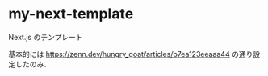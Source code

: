 # my-next-template

Next.js のテンプレート

基本的には https://zenn.dev/hungry_goat/articles/b7ea123eeaaa44 の通り設定したのみ．
